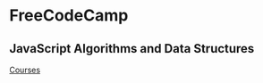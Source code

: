 # FreeCodeCamp
## JavaScript Algorithms and Data Structures
[Courses](https://www.freecodecamp.org/learn/javascript-algorithms-and-data-structures/)
